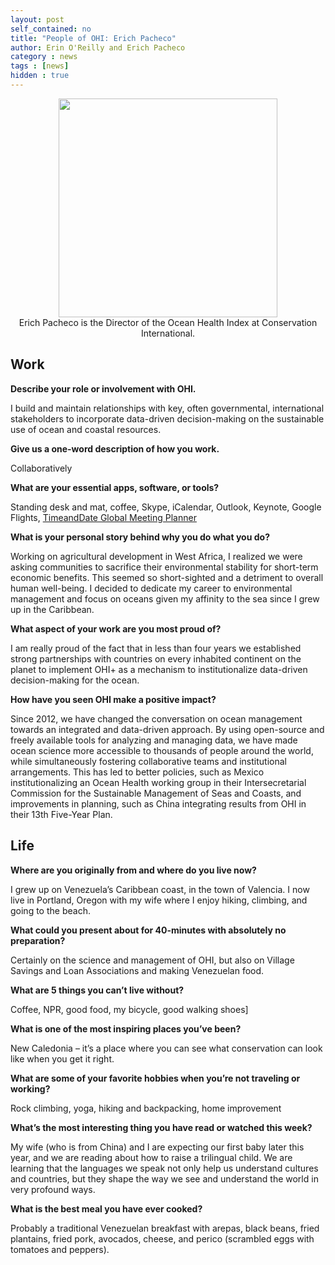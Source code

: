 ```yaml
---
layout: post
self_contained: no
title: "People of OHI: Erich Pacheco"
author: Erin O'Reilly and Erich Pacheco
category : news 
tags : [news]
hidden : true
---
```

<center><img src="../assets/blog_images/.JPG" width="350px"><br/>
Erich Pacheco is the Director of the Ocean Health Index at Conservation International.</center>

## Work

**Describe your role or involvement with OHI.**

I build and maintain relationships with key, often governmental, international stakeholders to incorporate data-driven decision-making on the sustainable use of ocean and coastal resources. 

**Give us a one-word description of how you work.**

Collaboratively

**What are your essential apps, software, or tools?**

Standing desk and mat, coffee, Skype, iCalendar, Outlook, Keynote, Google Flights, [TimeandDate Global Meeting Planner](https://www.timeanddate.com/worldclock/meeting.html)

**What is your personal story behind why you do what you do?**

Working on agricultural development in West Africa, I realized we were asking communities to sacrifice their environmental stability for short-term economic benefits. This seemed so short-sighted and a detriment to overall human well-being. I decided to dedicate my career to environmental management and focus on oceans given my affinity to the sea since I grew up in the Caribbean.

**What aspect of your work are you most proud of?**

I am really proud of the fact that in less than four years we established strong partnerships with countries on every inhabited continent on the planet to implement OHI+ as a mechanism to institutionalize data-driven decision-making for the ocean.

**How have you seen OHI make a positive impact?**

Since 2012, we have changed the conversation on ocean management towards an integrated and data-driven approach. By using open-source and freely available tools for analyzing and managing data, we have made ocean science more accessible to thousands of people around the world, while simultaneously fostering collaborative teams and institutional arrangements. This has led to better policies, such as  Mexico institutionalizing an Ocean Health working group in their Intersecretarial Commission for the Sustainable Management of Seas and Coasts, and improvements in planning, such as China integrating results from OHI in their 13th Five-Year Plan.

## Life

**Where are you originally from and where do you live now?**

I grew up on Venezuela’s Caribbean coast, in the town of Valencia. I now live in Portland, Oregon with my wife where I enjoy hiking, climbing, and going to the beach.

**What could you present about for 40-minutes with absolutely no preparation?**

Certainly on the science and management of OHI, but also on Village Savings and Loan Associations and making Venezuelan food.

**What are 5 things you can’t live without?**

Coffee, NPR, good food, my bicycle, good walking shoes]

**What is one of the most inspiring places you’ve been?**

New Caledonia – it’s a place where you can see what conservation can look like when you get it right.

**What are some of your favorite hobbies when you’re not traveling or working?**

Rock climbing, yoga, hiking and backpacking, home improvement

**What’s the most interesting thing you have read or watched this week?**

My wife (who is from China) and I are expecting our first baby later this year, and we are reading about how to raise a trilingual child. We are learning that the languages we speak not only help us understand cultures and countries, but they shape the way we see and understand the world in very profound ways.

**What is the best meal you have ever cooked?**

Probably a traditional Venezuelan breakfast with arepas, black beans, fried plantains, fried pork, avocados, cheese, and perico (scrambled eggs with tomatoes and peppers).
